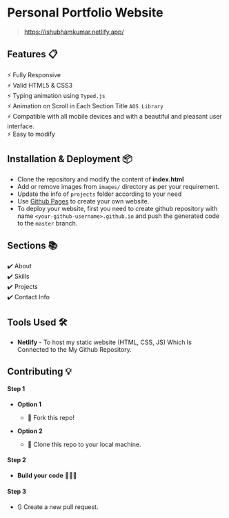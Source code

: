 # Personal Portfolio Website
>https://ishubhamkumar.netlify.app/

## Features 📋
⚡️ Fully Responsive\
⚡️ Valid HTML5 & CSS3\
⚡️ Typing animation using `Typed.js`\
⚡️ Animation on Scroll in Each Section Title `AOS Library`\
⚡️ Compatible with all mobile devices and with a beautiful and pleasant user interface.\
⚡️ Easy to modify

## Installation & Deployment 📦
- Clone the repository and modify the content of <b>index.html</b> 
- Add or remove images from `images/` directory as per your requirement.
- Update the info of `projects` folder according to your need
- Use [Github Pages](https://create-react-app.dev/docs/deployment/#github-pages) to create your own website.
- To deploy your website, first you need to create github repository with name `<your-github-username>.github.io` and push the generated code to the `master` branch.

## Sections 📚
✔️ About\
✔️ Skills \
✔️ Projects \
✔️ Contact Info



## Tools Used 🛠️
* <b>Netlify</b> - To host my static website (HTML, CSS, JS) Which Is Connected to the My Github Repository.

## Contributing 💡
#### Step 1

- **Option 1**
    - 🍴 Fork this repo!

- **Option 2**
    - 👯 Clone this repo to your local machine.


#### Step 2

- **Build your code** 🔨🔨🔨

#### Step 3

- 🔃 Create a new pull request.

